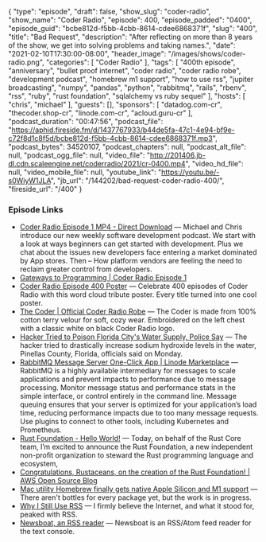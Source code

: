 {
  "type": "episode",
  "draft": false,
  "show_slug": "coder-radio",
  "show_name": "Coder Radio",
  "episode": 400,
  "episode_padded": "0400",
  "episode_guid": "bcbe812d-f5bb-4cbb-8614-cdee6868371f",
  "slug": "400",
  "title": "Bad Request",
  "description": "After reflecting on more than 8 years of the show, we get into solving problems and taking names.",
  "date": "2021-02-10T17:30:00-08:00",
  "header_image": "/images/shows/coder-radio.png",
  "categories": [
    "Coder Radio"
  ],
  "tags": [
    "400th episode",
    "anniversary",
    "bullet proof internet",
    "coder radio",
    "coder radio robe",
    "development podcast",
    "homebrew m1 support",
    "how to use rss",
    "jupiter broadcasting",
    "numpy",
    "pandas",
    "python",
    "rabbitmq",
    "rails",
    "rbenv",
    "rss",
    "ruby",
    "rust foundation",
    "sqlalchemy vs ruby sequel"
  ],
  "hosts": [
    "chris",
    "michael"
  ],
  "guests": [],
  "sponsors": [
    "datadog.com-cr",
    "thecoder.shop-cr",
    "linode.com-cr",
    "acloud.guru-cr"
  ],
  "podcast_duration": "00:47:56",
  "podcast_file": "https://aphid.fireside.fm/d/1437767933/b44de5fa-47c1-4e94-bf9e-c72f8d1c8f5d/bcbe812d-f5bb-4cbb-8614-cdee6868371f.mp3",
  "podcast_bytes": 34520107,
  "podcast_chapters": null,
  "podcast_alt_file": null,
  "podcast_ogg_file": null,
  "video_file": "http://201406.jb-dl.cdn.scaleengine.net/coderradio/2021/cr-0400.mp4",
  "video_hd_file": null,
  "video_mobile_file": null,
  "youtube_link": "https://youtu.be/-s0WiyW1JLA",
  "jb_url": "/144202/bad-request-coder-radio-400/",
  "fireside_url": "/400"
}


### Episode Links

  * [Coder Radio Episode 1 MP4 - Direct Download](http://201206.jb-dl.cdn.scaleengine.net/coderradio/2012/cr-001-432p.mp4 "Coder Radio Episode 1 MP4 - Direct Download") — Michael and Chris introduce our new weekly software development podcast. We start with a look at ways beginners can get started with development. Plus we chat about the issues new developers face entering a market dominated by App stores. Then – How platform vendors are feeling the need to reclaim greater control from developers.
  * [Gateways to Programming | Coder Radio Episode 1](https://www.jupiterbroadcasting.com/20497/gateways-to-programming-cr-01/ "Gateways to Programming | Coder Radio Episode 1")
  * [Coder Radio Episode 400 Poster](https://teespring.com/coder-400?pid=624&cid=102511 "Coder Radio Episode 400 Poster") — Celebrate 400 episodes of Coder Radio with this word cloud tribute poster. Every title turned into one cool poster.
  * [The Coder | Official Coder Radio Robe](https://jupitercolony.bigcartel.com/product/the-coder "The Coder | Official Coder Radio Robe") — The Coder is made from 100% cotton terry velour for soft, cozy wear. Embroidered on the left chest with a classic white on black Coder Radio logo.
  * [Hacker Tried to Poison Florida City's Water Supply, Police Say](https://www.vice.com/en/article/88ab33/hacker-poison-florida-water-pinellas-county "Hacker Tried to Poison Florida City's Water Supply, Police Say") — The hacker tried to drastically increase sodium hydroxide levels in the water, Pinellas County, Florida, officials said on Monday.
  * [RabbitMQ Message Server One-Click App | Linode Marketplace](https://www.linode.com/marketplace/apps/linode/rabbitmq/ "RabbitMQ Message Server One-Click App | Linode Marketplace") — RabbitMQ is a highly available intermediary for messages to scale applications and prevent impacts to performance due to message processing. Monitor message status and performance stats in the simple interface, or control entirely in the command line. Message queuing ensures that your server is optimized for your application’s load time, reducing performance impacts due to too many message requests. Use plugins to connect to other tools, including Kubernetes and Prometheus.
  * [Rust Foundation - Hello World!](https://foundation.rust-lang.org/posts/2021-02-08-hello-world/ "Rust Foundation - Hello World!") — Today, on behalf of the Rust Core team, I’m excited to announce the Rust Foundation, a new independent non-profit organization to steward the Rust programming language and ecosystem, 
  * [Congratulations, Rustaceans, on the creation of the Rust Foundation! | AWS Open Source Blog](https://aws.amazon.com/blogs/opensource/congratulations-rustaceans-on-the-creation-of-the-rust-foundation/ "Congratulations, Rustaceans, on the creation of the Rust Foundation! | AWS Open Source Blog")
  * [Mac utility Homebrew finally gets native Apple Silicon and M1 support](https://arstechnica.com/gadgets/2021/02/mac-utility-homebrew-finally-gets-native-apple-silicon-and-m1-support/ "Mac utility Homebrew finally gets native Apple Silicon and M1 support") — There aren't bottles for every package yet, but the work is in progress.
  * [Why I Still Use RSS](https://atthis.link/blog/2021/rss.html "Why I Still Use RSS") — I firmly believe the Internet, and what it stood for, peaked with RSS.
  * [Newsboat, an RSS reader](https://newsboat.org/ "Newsboat, an RSS reader") — Newsboat is an RSS/Atom feed reader for the text console.


